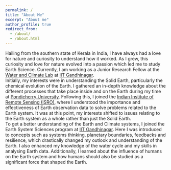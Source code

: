 ```yaml
---
permalink: /
title: "About Me"
excerpt: "About me"
author_profile: true
redirect_from: 
  - /about/
  - /about.html
---
```


Hailing from the southern state of Kerala in India, I have always had a love for nature and curiosity to understand how it worked. As I grew, this curiosity and love for nature evolved into a passion which led me to study Earth Science. Currently, I am working as a Junior Research Fellow at the [Water and Climate Lab](https://vmishra.people.iitgn.ac.in/water&climate/index.html) at [IIT Gandhinagar](https://www.iitgn.ac.in/).<br>
Initially, my interests were in understanding the Solid Earth, particularly the chemical evolution of the Earth. I gathered an in-depth knowledge about the different processes that take place inside and on the Earth during my time at [Pondicherry University](https://www.pondiuni.edu.in/). Following this, I joined the [Indian Institute of Remote Sensing (ISRO)](https://www.iirs.gov.in/), where I understood the importance and effectiveness of Earth observation data to solve problems related to the Earth system. It was at this point, my interests shifted to issues relating to the Earth system as a whole rather than just the Solid Earth.<br>
To get a better understanding of the Earth and Climate systems, I joined the Earth System Sciences program at [IIT Gandhinagar](https://www.iitgn.ac.in/). Here I was introduced to concepts such as systems thinking, planetary boundaries, feedbacks and resilience, which drastically changed my outlook and understanding of the Earth. I also enhanced my knowledge of the water cycle and my skills in analysing Earth data. Additionally, I learned about the influence of humans on the Earth system and how humans should also be studied as a significant force that shaped the Earth.




